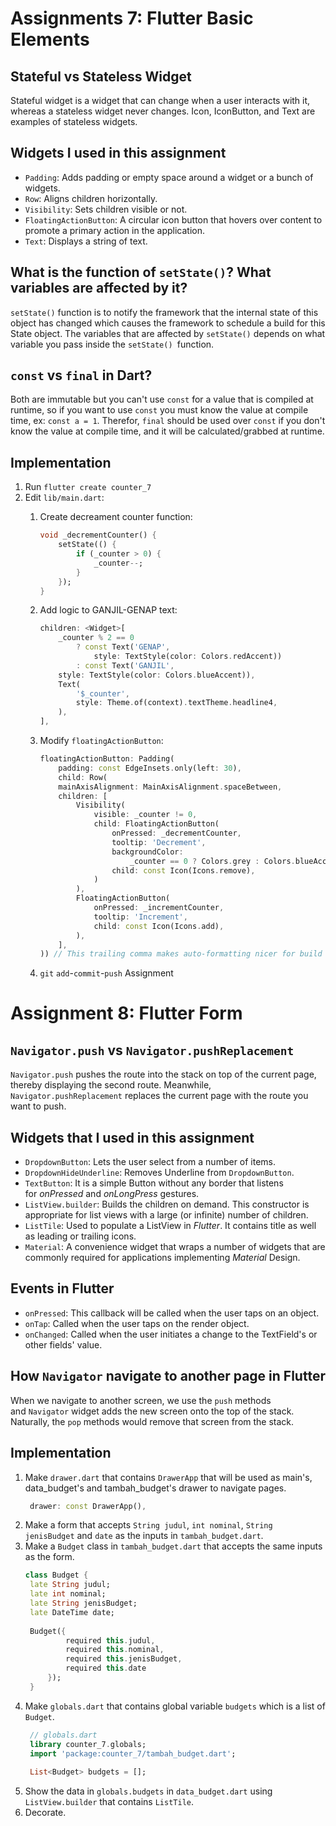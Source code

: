 # Assignments 7: Flutter Basic Elements

## Stateful vs Stateless Widget
Stateful widget is a widget that can change when a user interacts with it, whereas a stateless widget never changes. Icon, IconButton, and Text are examples of stateless widgets.

## Widgets I used in this assignment
- `Padding`: Adds padding or empty space around a widget or a bunch of widgets.
- `Row`:  Aligns children horizontally.
- `Visibility`: Sets children visible or not.
- `FloatingActionButton`: A circular icon button that hovers over content to promote a primary action in the application.
- `Text`: Displays a string of text.

## What is the function of `setState()`? What variables are affected by it?
`setState()` function is to notify the framework that the internal state of this object has changed which causes the framework to schedule a build for this State object. The variables that are affected by `setState()` depends on what variable you pass inside the `setState() `function.

## `const` vs `final` in Dart?
Both are immutable but you can't use `const` for a value that is compiled at runtime, so if you want to use `const` you must know the value at compile time, ex: `const a = 1`. Therefor, `final` should be used over `const` if you don't know the value at compile time, and it will be calculated/grabbed at runtime. 

## Implementation
1. Run `flutter create counter_7`
2. Edit `lib/main.dart`:
	1. Create decreament counter function:
		```dart
		void _decrementCounter() {
			setState(() {
				if (_counter > 0) {
					_counter--;
				}
			});
		}
		```
	2. Add logic to GANJIL-GENAP text:
		```dart
		children: <Widget>[
			_counter % 2 == 0
				? const Text('GENAP',
					style: TextStyle(color: Colors.redAccent))
				: const Text('GANJIL',
			style: TextStyle(color: Colors.blueAccent)),
			Text(
				'$_counter',
				style: Theme.of(context).textTheme.headline4,
			),
		],
		```
	3. Modify `floatingActionButton`:
		```dart
		floatingActionButton: Padding(
			padding: const EdgeInsets.only(left: 30),
			child: Row(
			mainAxisAlignment: MainAxisAlignment.spaceBetween,
			children: [
				Visibility(
					visible: _counter != 0,
					child: FloatingActionButton(
						onPressed: _decrementCounter,
						tooltip: 'Decrement',
						backgroundColor:
							_counter == 0 ? Colors.grey : Colors.blueAccent,
						child: const Icon(Icons.remove),
					)
				),
				FloatingActionButton(
					onPressed: _incrementCounter,
					tooltip: 'Increment',
					child: const Icon(Icons.add),
				),
			],
		)) // This trailing comma makes auto-formatting nicer for build
		```

	4. `git` `add`-`commit`-`push` Assignment


# Assignment 8: Flutter Form

## `Navigator.push` vs `Navigator.pushReplacement`
`Navigator.push` pushes the route into the stack on top of the current page, thereby displaying the second route. Meanwhile, `Navigator.pushReplacement` replaces the current page with the route you want to push.

## Widgets that I used in this assignment
- `DropdownButton`: Lets the user select from a number of items.
- `DropdownHideUnderline`: Removes Underline from `DropdownButton`.
- `TextButton`: It is a simple Button without any border that listens for _onPressed_ and _onLongPress_ gestures.
- `ListView.builder`: Builds the children on demand. This constructor is appropriate for list views with a large (or infinite) number of children.
- `ListTile`: Used to populate a ListView in _Flutter_. It contains title as well as leading or trailing icons.
- `Material`: A convenience widget that wraps a number of widgets that are commonly required for applications implementing _Material_ Design.

## Events in Flutter
- `onPressed`: This callback will be called when the user taps on an object.
- `onTap`: Called when the user taps on the render object.
- `onChanged`: Called when the user initiates a change to the TextField's or other fields' value.

## How `Navigator` navigate to another page in Flutter
When we navigate to another screen, we use the `push` methods and `Navigator` widget adds the new screen onto the top of the stack. Naturally, the `pop` methods would remove that screen from the stack.

## Implementation
1. Make `drawer.dart` that contains `DrawerApp` that will be used as main's, data_budget's and tambah_budget's drawer to navigate pages.
   ```dart
	drawer: const DrawerApp(),
	```
2. Make a form that accepts `String judul`, `int nominal`, `String jenisBudget` and `date` as the inputs in `tambah_budget.dart`.
3. Make a `Budget` class in `tambah_budget.dart` that accepts the same inputs as the form.
   ```dart
   class Budget {
	late String judul;
	late int nominal;
	late String jenisBudget;
	late DateTime date;
	
	Budget({
			required this.judul, 
			required this.nominal, 
			required this.jenisBudget, 
			required this.date
		});
	}
	```
4. Make `globals.dart` that contains global variable `budgets` which is a list of `Budget`.
   ```dart
	// globals.dart
	library counter_7.globals;
	import 'package:counter_7/tambah_budget.dart';
	
	List<Budget> budgets = [];
	```
4. Show the data in `globals.budgets` in `data_budget.dart` using `ListView.builder` that contains `ListTile`.
5. Decorate.

